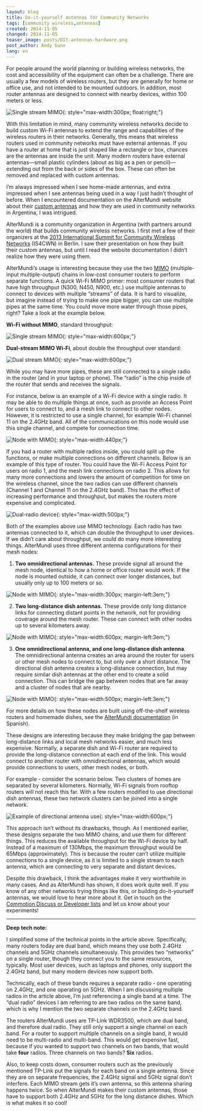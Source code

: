 ```yaml
---
layout: blog
title: Do-it-yourself antennas for Community Networks
tags: [community wireless,antennas]
created: 2014-11-05
changed: 2014-11-05
teaser_image: posts/DIY-antennas-hardware.png
post_author: Andy Gunn
lang: en
---
```


For people around the world planning or building wireless networks, the cost and accessibility of the equipment can often be a challenge. There are usually a few models of wireless routers, but they are generally for home or office use, and not intended to be mounted outdoors. In addition, most router antennas are designed to connect with nearby devices, within 100 meters or less.
<!--more-->

![Single stream MIMO](/files/posts/DIY-antennas-hardware.png){: style="max-width:300px; float:right;"}

With this limitation in mind, many community wireless networks decide to build custom Wi-Fi  antennas to extend the range and capabilities of the wireless routers in their networks. Generally, this means that wireless routers used in community networks must have external antennas. If you have a router at home that is just shaped like a rectangle or box, chances are the antennas are inside the unit. Many modern routers have external antennas—small plastic cylinders (about as big as a pen or pencil)—extending out from the back or sides of the box. These can often be removed and replaced with custom antennas.

I’m always impressed when I see home-made antennas, and extra impressed when I see antennas being used in a way I just hadn’t thought of before. When I encountered documentation on the AlterMundi website about their [custom antennas](http://docs.altermundi.net/RedesMiniMaxi/MontajeDeUnNodo) and how they are used in community networks in Argentina, I was intrigued.

AlterMundi is a community organization in Argentina (with partners around the world) that builds community wireless networks. I first met a few of their organizers at the [2013 International Summit for Community Wireless Networks](http://2013.wirelesssummit.org/) (IS4CWN) in Berlin. I saw their presentation on how they built their custom antennas, but until I read the website documentation I didn’t realize how they were using them.

AlterMundi’s usage is interesting because they use the two [MIMO](https://en.wikipedia.org/wiki/MIMO) (multiple-input multiple-output) chains in low-cost consumer routers to perform separate functions. A quick Wi-Fi MIMO primer: most consumer routers that have high throughput (N300, N450, N900, etc.) use multiple antennas to connect to devices with multiple “streams” of data. It is hard to visualize, but imagine instead of trying to make one pipe bigger, you can use multiple pipes at the same time. You could move more water through those pipes, right? Take a look at the example below.

**Wi-Fi without MIMO**, standard throughput:

![Single stream MIMO](/files/posts/DIY-antennas-MIMO-single-stream.png){: style="max-width:600px;"}

**Dual-stream MIMO Wi-Fi**, about double the throughput over standard:

![Dual stream MIMO](/files/posts/DIY-antennas-MIMO-dual-stream.png){: style="max-width:600px;"}

While you may have more pipes, these are still connected to a single radio in the router (and in your laptop or phone). The “radio” is the chip inside of the router that sends and receives the signals.

For instance, below is an example of a Wi-Fi device with a single radio. It may be able to do multiple things at once, such as provide an Access Point for users to connect to, and a mesh link to connect to other nodes. However, it is restricted to use a single channel, for example Wi-Fi channel 11 on the 2.4GHz band. All of the communications on this node would use this single channel, and compete for connection time.

![Node with MIMO](/files/posts/DIY-antennas-single-radio-MIMO.png){: style="max-width:440px;"}

If you had a router with multiple radios inside, you could split up the functions, or make multiple connections on different channels. Below is an example of this type of router. You could have the Wi-Fi Access Point for users on radio 1, and the mesh link connections on radio 2. This allows for many more connections and lowers the amount of competition for time on the wireless channel, since the two radios can use different channels (Channel 1 and Channel 11 on the 2.4GHz band). This has the effect of increasing performance and throughput, but makes the routers more expensive and complicated.

![Dual-radio device](/files/posts/DIY-antennas-dual-radio-MIMO.png){: style="max-width:500px;"}

Both of the examples above use MIMO technology. Each radio has two antennas connected to it, which can double the throughput to user devices. If we didn’t care about throughput, we could do many more interesting things. AlterMundi uses three different antenna configurations for their mesh nodes:

1. **Two omnidirectional antennas.** These provide signal all around the mesh node, identical to how a home or office router would work. If the node is mounted outside, it can connect over longer distances, but usually only up to 100 meters or so.

![Node with MIMO](/files/posts/DIY-antennas-node-with-MIMO.png){: style="max-width:300px; margin-left:3em;"}

2. **Two long-distance dish antennas.** These provide only long distance links for connecting distant points in the network, not for providing coverage around the mesh router. These can connect with other nodes up to several kilometers away.

![Node with MIMO](/files/posts/DIY-antennas-node-dual-directional.png){: style="max-width:600px; margin-left:3em;"}

3. **One omnidirectional antenna, and one long-distance dish antenna**. The omnidirectional antenna creates an area around the router for users or other mesh nodes to connect to, but only over a short distance. The directional dish antenna creates a long-distance connection, but may require similar dish antennas at the other end to create a solid connection. This can bridge the gap between nodes that are far away and a cluster of nodes that are nearby.

![Node with MIMO](/files/posts/DIY-antennas-node-omni-and-directional.png){: style="max-width:500px; margin-left:3em;"}

For more details on how these nodes are built using off-the-shelf wireless routers and homemade dishes, see the [AlterMundi documentation](http://docs.altermundi.net/RedesMiniMaxi/MontajeDeUnNodo) (in Spanish).

These designs are interesting because they make bridging the gap between long-distance links and local mesh networks easier, and much less expensive. Normally, a separate dish and Wi-Fi router are required to provide the long-distance connection at each end of the link. This would connect to another router with omnidirectional antennas, which would provide connections to users, other mesh nodes, or both.

For example - consider the scenario below. Two clusters of homes are separated by several kilometers. Normally, Wi-Fi signals from rooftop routers will not reach this far. With a few routers modified to use directional dish antennas, these two network clusters can be joined into a single network.

![Example of directional antenna use](/files/posts/DIY-antennas-directional-use.png){: style="max-width:600px;"}

This approach isn’t without its drawbacks, though. As I mentioned earlier, these designs separate the two MIMO chains, and use them for different things. This reduces the available throughput for the Wi-Fi device by half. Instead of a maximum of 130Mbps, the maximum throughput would be 65Mbps (approximately). This is because the router can’t utilize multiple connections to a single device, as it is limited to a single stream to each antenna, which are connecting to very separate and distant devices.

Despite this drawback, I think the advantages make it very worthwhile in many cases. And as AlterMundi has shown, it does work quite well. If you know of any other networks trying things like this, or building do-it-yourself antennas, we would love to hear more about it. Get in touch on the [Commotion Discuss or Developer lists](https://commotionwireless.net/docs/get-involved/) and let us know about your experiments!

---

**Deep tech note:**

I simplified some of the technical points in the article above. Specifically, many routers today are dual band, which means they use both 2.4GHz channels and 5GHz channels simultaneously. This provides two “networks” on a single router, though they connect you to the same resources, typically. Most user devices, such as laptops and phones, only support the 2.4GHz band, but many modern devices now support both.

Technically, each of these bands requires a separate radio - one operating on 2.4GHz, and one operating on 5GHz. When I am discussing multiple radios in the article above, I’m just referencing a single band at a time. The “dual radio” devices I am referring to are two radios on the same band, which is why I mention the two separate channels on the 2.4GHz band.

The routers AlterMundi uses are TP-Link WDR3500, which are dual band, and therefore dual radio. They still only support a single channel on each band. For a router to support multiple channels on a single band, it would need to be multi-radio and multi-band. This would get expensive fast, because if you wanted to support two channels on two bands, that would take **four** radios. Three channels on two bands? **Six** radios.

Also, to keep costs down, consumer routers such as the previously mentioned TP-Link put the signals for each band on a single antenna. Since they are on separate frequencies, the 2.4GHz signal and 5GHz signal don’t interfere. Each MIMO stream gets it’s own antenna, so this antenna sharing happens twice. So when AlterMundi makes their custom antennas, those have to support both 2.4GHz and 5GHz for the long distance dishes. Which is what makes it so cool!

